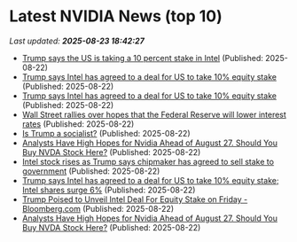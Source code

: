 # Latest NVIDIA News (top 10)
_Last updated: **2025-08-23 18:42:27**_

- [Trump says the US is taking a 10 percent stake in Intel](https://www.theverge.com/news/764480/intel-donald-trump-lip-bu-tan-deal) (Published: 2025-08-22)
- [Trump says Intel has agreed to a deal for US to take 10% equity stake](https://economictimes.indiatimes.com/news/international/business/trump-says-intel-has-agreed-to-a-deal-for-us-to-take-10-equity-stake/articleshow/123461284.cms) (Published: 2025-08-22)
- [Trump says Intel has agreed to a deal for US to take 10% equity stake](https://economictimes.indiatimes.com/tech/technology/trump-says-intel-has-agreed-to-a-deal-for-us-to-take-10-equity-stake/articleshow/123461284.cms) (Published: 2025-08-22)
- [Wall Street rallies over hopes that the Federal Reserve will lower interest rates](https://www.pbs.org/newshour/economy/wall-street-rallies-over-hopes-that-the-federal-reserve-will-lower-interest-rates) (Published: 2025-08-22)
- [Is Trump a socialist?](https://slashdot.org/submission/17339268/is-trump-a-socialist) (Published: 2025-08-22)
- [Analysts Have High Hopes for Nvidia Ahead of August 27. Should You Buy NVDA Stock Here?](https://biztoc.com/x/5b194ef4d71819c4) (Published: 2025-08-22)
- [Intel stock rises as Trump says chipmaker has agreed to sell stake to government](https://www.cnbc.com/2025/08/22/intel-goverment-equity-stake.html) (Published: 2025-08-22)
- [Trump says Intel has agreed to a deal for US to take 10% equity stake; Intel shares surge 6%](https://economictimes.indiatimes.com/markets/stocks/news/trump-says-intel-has-agreed-to-a-deal-for-us-to-take-10-equity-stake-intel-shares-surge-6/articleshow/123460906.cms) (Published: 2025-08-22)
- [Trump Poised to Unveil Intel Deal For Equity Stake on Friday - Bloomberg.com](https://slashdot.org/firehose.pl?op=view&amp;id=178827822) (Published: 2025-08-22)
- [Analysts Have High Hopes for Nvidia Ahead of August 27. Should You Buy NVDA Stock Here?](https://consent.yahoo.com/v2/collectConsent?sessionId=1_cc-session_37824036-ea0a-43fd-9025-e7e34a96f360) (Published: 2025-08-22)
